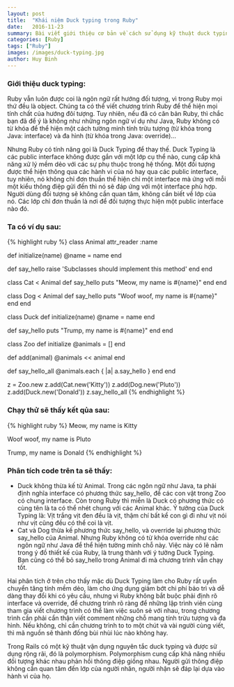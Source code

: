 ```yaml
---
layout: post
title:  "Khái niệm Duck typing trong Ruby"
date:   2016-11-23
summary: Bài viết giới thiệu cơ bản về cách sử dụng kỹ thuật duck typing cho ruby
categories: [Ruby]
tags: ["Ruby"]
images: /images/duck-typing.jpg
author: Huy Binh
---
```


### Giới thiệu duck typing:

Ruby vẫn luôn được coi là ngôn ngữ rất hướng đối tượng, vì trong Ruby mọi thứ đều là object. Chúng ta có thể viết chương trình Ruby để thể hiện mọi tính chất của hướng đôí tượng. Tuy nhiên, nếu đã có căn bản Ruby, thì chắc bạn đã để ý là không như những ngôn ngữ ví dụ như Java, Ruby không có từ khóa để thể hiện một cách tường minh tính trừu tượng (từ khóa trong Java: interface) và đa hình (từ khóa trong Java: override)...

Nhưng Ruby có tính năng gọi là Duck Typing để thay thế. Duck Typing là các public interface không được gắn với một lớp cụ thể nào, cung cấp khả năng xử lý mềm dẻo với các sự phụ thuộc trong hệ thống. Một đối tượng được thể hiện thông qua các hành vi của nó hay qua các public interface, tuy nhiên, nó không chỉ đơn thuần thể hiện chỉ một interface mà ứng với mỗi một kiểu thông điệp gửi đến thì nó sẽ đáp ứng với một interface phù hợp. Người dùng đối tượng sẽ không cần quan tâm, không cần biết về lớp của nó. Các lớp chỉ đơn thuần là nơi để đối tượng thực hiện một public interface nào đó.

### Ta có ví dụ sau:

{% highlight ruby %}
class Animal
  attr_reader :name

  def initialize(name)
    @name = name
  end

  def say_hello
    raise 'Subclasses should implement this method'
  end
end

class Cat < Animal
  def say_hello
    puts "Meow, my name is #{name}"
  end
end

class Dog < Animal
  def say_hello
    puts "Woof woof, my name is #{name}"
  end
end

class Duck
  def initialize(name)
    @name = name
  end

  def say_hello
    puts "Trump, my name is #{name}"
  end
end

class Zoo
  def initialize
    @animals = []
  end

  def add(animal)
    @animals << animal
  end

  def say_hello_all
    @animals.each { |a| a.say_hello }
  end
end

z = Zoo.new
z.add(Cat.new('Kitty'))
z.add(Dog.new('Pluto'))
z.add(Duck.new('Donald'))
z.say_hello_all
{% endhighlight %}

### Chạy thử sẽ thấy kết qủa sau:

{% highlight ruby %}
Meow, my name is Kitty

Woof woof, my name is Pluto

Trump, my name is Donald
{% endhighlight %}

### Phân tích code trên ta sẽ thấy:

- Duck không thừa kế từ Animal. Trong các ngôn ngữ như Java, ta phải định nghĩa interface có phương thức say_hello, để các con vật trong Zoo có chung interface. Còn trong Ruby thì miễn là Duck có phương thức có cùng tên là ta có thể nhét chung với các Animal khác. Ý tưởng của Duck Typing là: Vịt trắng vịt đen đều là vịt, thậm chí bất kể con gì đi như vịt nói như vịt cũng đều có thể coi là vịt.
- Cat và Dog thừa kế phương thức say_hello, và override lại phương thức say_hello của Animal. Nhưng Ruby không có từ khóa override như các ngôn ngữ như Java để thể hiện tường minh chỗ này. Việc này có lẽ nằm trong ý đồ thiết kế của Ruby, là trung thành với ý tưởng Duck Typing. Bạn cũng có thể bỏ say_hello trong Animal đi mà chương trình vẫn chạy tốt.

Hai phân tích ở trên cho thấy mặc dù Duck Typing làm cho Ruby rất uyển chuyển tăng tính mềm dẻo, làm cho ứng dụng giảm bớt chi phí bảo trì và dễ dàng thay đổi khi có yêu cầu, nhưng vì Ruby không bắt buộc phải định rõ interface và override, để chương trình rõ ràng để những lập trình viên cùng tham gia viết chương trình có thể làm việc suôn sẻ với nhau, trong chương trình cần phải cẩn thận viết comment những chỗ mang tính trừu tượng và đa hình. Nếu không, chỉ cần chương trình to to một chút và vài người cùng viết, thì mã nguồn sẽ thành đống bùi nhùi lúc nào không hay.

Trong Rails có một kỹ thuật vận dụng nguyên tắc duck typing và được sử dụng rộng rãi, đó là polymorphism. Polymorphism cung cấp khả năng nhiều đối tượng khác nhau phản hồi thông điệp giống nhau. Người gửi thông điệp không cần quan tâm đến lớp của người nhân, người nhận sẽ đáp lại dựa vào hành vi của họ.
